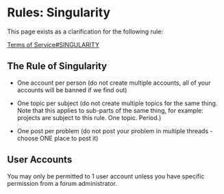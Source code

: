 Rules: Singularity
============


This page exists as a clarification for the following rule:

[Terms of Service#SINGULARITY](/rules/terms-of-service/#singularity)

## The Rule of Singularity

- One account per person (do not create multiple accounts, all of your accounts will be banned if we find out)

- One topic per subject (do not create multiple topics for the same thing. Note that this applies to sub-parts of the same thing, for example: projects are subject to this rule. One topic. Period.)

- One post per problem (do not post your problem in multiple threads - choose ONE place to post it)

## User Accounts

You may only be permitted to 1 user account unless you have specific permission from a forum administrator.